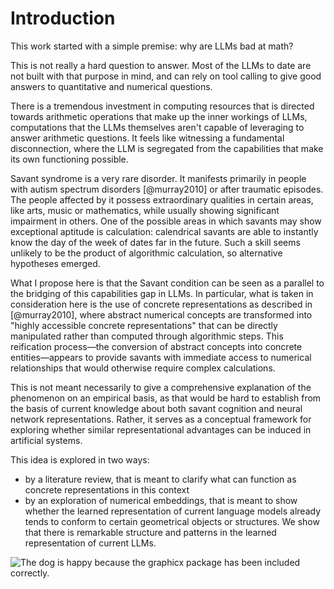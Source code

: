# Introduction

This work started with a simple premise: why are LLMs bad at math?

This is not really a hard question to answer. Most of the LLMs to date are not built with that purpose in mind, and can rely on tool calling to give good answers to quantitative and numerical questions.

There is a tremendous investment in computing resources that is directed towards arithmetic operations that make up the inner workings of LLMs, computations that the LLMs themselves aren't capable of leveraging to answer arithmetic questions. It feels like witnessing a fundamental disconnection, where the LLM is segregated from the capabilities that make its own functioning possible.

Savant syndrome is a very rare disorder. It manifests primarily in people with autism spectrum disorders [@murray2010] or after traumatic episodes. The people affected by it possess extraordinary qualities in certain areas, like arts, music or mathematics, while usually showing significant impairment in others. One of the possible areas in which savants may show exceptional aptitude is calculation: calendrical savants are able to instantly know the day of the week of dates far in the future. Such a skill seems unlikely to be the product of algorithmic calculation, so alternative hypotheses emerged.

What I propose here is that the Savant condition can be seen as a parallel to the bridging of this capabilities gap in LLMs. In particular, what is taken in consideration here is the use of concrete representations as described in [@murray2010], where abstract numerical concepts are transformed into "highly accessible concrete representations" that can be directly manipulated rather than computed through algorithmic steps. This reification process—the conversion of abstract concepts into concrete entities—appears to provide savants with immediate access to numerical relationships that would otherwise require complex calculations.

This is not meant necessarily to give a comprehensive explanation of the phenomenon on an empirical basis, as that would be hard to establish from the basis of current knowledge about both savant cognition and neural network representations. Rather, it serves as a conceptual framework for exploring whether similar representational advantages can be induced in artificial systems.

This idea is explored in two ways:

- by a literature review, that is meant to clarify what can function as concrete representations in this context
- by an exploration of numerical embeddings, that is meant to show whether the learned representation of current language models already tends to conform to certain geometrical objects or structures. We show that there is remarkable structure and patterns in the learned representation of current LLMs.

![The dog is happy because the graphicx package has been included correctly.](src/res/dog.jpeg)

<!--
## About numerical representation in LLMs

Large Language Models, which as of today predominantly use the Transformer architecture, consist of <brief description of the transformer architecture that ties into tokenization> an initial layer of embeddings that contain the learned vector representation of individual tokens. Tokenization as a process has a significative inductive bias [@singh2024] that can lead to an improvement or worsening of performance in arithmetic tasks. While GPT-2 used to have a purely BPE frequency-based approach on number tokenization, which leads to the tokenization of the most statistically prevalent numbers <?>, modern models either tokenize digits separately (so as $'1234' \rightarrow [1, 2, 3, 4]$), or hardcode certain integer ranges (ex. 0-999) to be encoded as single tokens <?>.

The latter approach is what is taken into consideration into the analytical part of this work, as it allows examining what representation do LLMs use to represent the numbers in that range.

There have been proposed approaches in the literature that aim at maximizing the inductive bias in the representation by having embeddings that are computed based on the number to be represented. his fits very well with the idea of reification: the representation is no longer just a representation, but it has properties of the object that it represents. This can lead to symbolic representation that are directly fungible for the desired computations<?>.

<span class="free">
It's fascinating to observe that a case study of a Savant patient, DT [@murray2010], has been reported of having a mathematical landscape that has very similar characteristics:

- Has sequence-space synesthesia with a "mathematical landscape" containing numbers 0-9999
- Each number has specific colors, textures, sizes, and sometimes movements or sounds
- Prime numbers have special object properties that distinguish them from other numbers
- Arithmetic calculations happen automatically - solutions appear as part of his visual landscape without conscious effort
- fMRI studies showed that even unstructured number sequences had visual structure for DT
</span>

In [@mottron2006], the hypothesis is also that the capabilities of the savant might come from privileged access to lower-level perceptual processing systems that have been functionally re-dedicated to symbolic material processing. This suggests that mathematical savants may bypass high-level algorithmic reasoning entirely, instead leveraging perceptual mechanisms that can directly recognize patterns in numerical relationships - much like how we might instantly recognize a face without consciously processing its individual features. There are also arguably similar mechanisms already implemented in LLMs, although usually employed in the context of <?> gradient normalization, in the form of skip connections.

-->